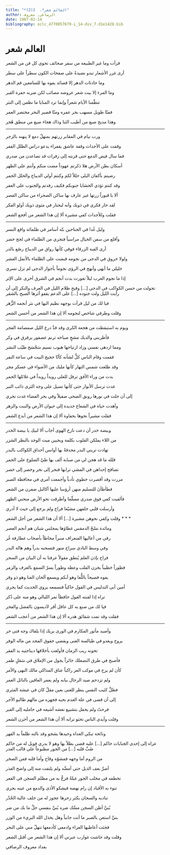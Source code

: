 ```yaml
---
title: "*العالم شعر*.  2(2)"
author: الرصافي, معروف
date: 1907-02-14
bibliography: oclc_4770057679-i_14-div_7.d1e1428.bib
---
```




#  العالم شعر 


 قرأت وما غير الطبيعة من سفر   صحائف تحوي كل فن من الشعر  

 أرى غرر الأشعار تبدو نضيدةً   على صفحات الكون سطراً على سطر  

 وما حادثات الدهر إلا قصائد   يفوه بها للسامعين فم الدهر  

 وما المرء إلا بيت شعر عروضه   مصائب لكن ضربه حفرة القبر  

 تنظّمنا الأيام شعراً وإنما   ترد المنايا ما نظمن إلى النثر  

 فمنّا طويل مسهب بحر عمره   ومنّا قصير البحر مختصر العمر  

 وهذا مديح صيغ من أطيب الثنا   وذاك هجاء صيغ من منطق هُجر  

 * * * 

 ورب نيام في المقابر زرتهم   بمنهلّ دمع لا ينهنه بالزجر  

 وقفت على الأجداث وقفة عاشق   بقفراء يدعو دراس الطلل القفر  

 فما سال فيض الدمع حتى قرنته   إلى زفرات قد تصاعدن من صدري  

 أسكان بطن الأرض هلا ذكرتم   عهوداً مضت منكم وأنتم على الظهر  

 رضيتم بأكفان البلى حللاً لكم   وكنتم أولي الديباج والحلل الحمر  

 وقد كنتم تؤذي الحشايا جنوبكم   فكيف رقدتم والجنوب على العفر  

 ألا يا قبوراً زرتها غير عارف   بها ساكن الصحراء من ساكن القصر  

 لقد حار فكري في ذويك وأنه   ليحتار في مثوى ذويك أولو الفكر  

 فقلت وللأجداث كفي مشيرة   ألا إن هذا الشعر من أفجع الشعر  

 * * *  

 وليل غُدا في الجناحين بتّه   أسامر في ظلمائه واقع النسر  

 وأقلع من سفن الخيال مراسياً   فتجري من الظلماء في لجج خضر  

 أرى القبة الزرقاء فوقي كأنها   رواق من الديباج رصّع بالدر  

 ولولا خروق في الدجى من نجومه   قبضت على الظلماء بالأنمل العشر  

 خليلي ما أبهى وأبهج في الرؤى   نجوماً بأجواز الدجى لم تزل تسري  

 إذا ما نجوم الغرب ليلاً تغورت   بدت أنجم في الشرق أخرى على الإثر  

 تجولت من حسن الكواكب في الدجى  [...]  وقبح ظلام الليل في العرف والنكر   إلى أن رأيت الليل ولت جنوده  [...]  على الدعم يقفو أثرها الصبح بالشقر 

 فيا لك من ليل قرأت بوجهه   نظيم البها في نثر أنجمه الزُّهر  

 وقلت وطرفي شاخص لنجومه   ألا إن هذا الشعر من أحسن الشعر  

 * * * 

 ويوم به استيقظت من هجعة الكرى   وقد قدَّ درع الليل صمصامة الفجر  

 فأطربني والديك مشجٍ صياحه   ترنم عصفور يزقزق في وكر  

 ومما ازدهى نفسي وزاد ارتياحها   هبوب نسيم سَجْسَج طيّب النشر  

 فقمت وقام الناس كلٌّ لشأنه   كأنّا حجيج البيت في ساعة النفر  

 وقد طلعت شمس النهار كأنها   مليك من الأضواء في عسكر مجر  

 بدت من وراء الأفق ترفل للعلى   رويداً رويداً في غلائلها الحمر  

 غدت ترسل الأنوار حتى كأنها   تسيل على وجه الثرى ذائب التبر  

 إلى أن جلت في نورها رونق الضحى   صقيلاً وفي بحر الفضاء غدت تجري  

 وأهدت حياة في الشعاع جديدة   إلى حيوان الأرض والنبت والزهر   

 فقلت مشيراً نحوها بحفاوة   ألا إن هذا الشعر من أبدع الشعر  

 * * * 

 وبيضة خدر أن دعت نازح الهوى   أجاب ألا لبيكِ يا بيضة الخدر  

 من اللاء يملكن القلوب بكلمة   ويحيين ميت الوجد بالنظر الشزر  

 تهادت تريني البدر محدقةً بها   أوانس أحداق الكواكب بالبدر  

 قلله ما قد هجن لي من صبابة   ألف  بها طيّ الضلوع على الجمر  

 تصافح إحداهن في المشي ترابها   فنحر إلى نحر وخصر إلى خصر  

 مررت وقد أقصرت خطوي تأدباً   وأجمعت أمري في محافظة الصبر  

 فطأطأنَ للتسليم منهن أرؤسا   عليها أكاليل ضفرن من الشعر  

 فألقيت كفي فوق صدري مسلّما   وأطرقت نحو الأرض منحني الظهر  

 وأرسلت قلبي خلفهن مشيّعا   فراح ولم يرجع إلى حيث لا أدري  

 وقلت وكفي نحوهن مشيرة  [...]  ألا أن هذا الشعر من أجل الشعر   * * * 

 ومائدة نسْجُ الدمقس غطاؤها   بمجلس شبان هم أنجم العصر  

 رقى من أعاليها الفنغراف منبراً   محاطاً بأصحاب غطارفة غُر  

 وفي وسط النادي سراج منور   فتسحبه بدراً وهم هالة البدر  

 فراح بإذن العلم يُنطق مقولاً   عرفنا به أن البيان من السحر  

 فطوراً خطيباً يحزن القلب وعظه   وطوراً يسرّ السمع بالعزف والزمر  

 يفوه فصيحاً باللُّغا وهو أبكم   ويسمع ألحان الغنا وهو ذو وقر  

 أمين أبى التدليس في القول حاكياً   فتسمعه يروي الحديث كما يجري   

 تراه إذا لقنته القول حافظاً   تمر الليالي وهو منه على ذُكر  

 فيا لك من صنع به كل عاقل   أقر لآديسون بالفضل والفخر  

 فقلت وقد تمت شقائق هدره   ألا إن هذا الشعر من أعجب الشعر  

 * * * 

 وأصيد مأثور المكارم في الورى   يريك إذا يلقاك وجه فتى حر  

 يروح ويغدو في طيالسة الغنى   ويقضي حقوق المجد من ماله الوفر  

 تخونه ريب الزمان فأولعت   بأخلاقها ديباجتيه يد الفقر  

 فأصبح في طرق التصعلك حائراً   يجول من الإملاق في سَمَلٍ طمر  

 كأن لم يرح في موكب العز راكباً   عتاق المذاكي مالك النهى والأمر  

 ولم تزدحم صيد الرجال ببابه   ولم يغمر العافين بالنائل الغمر  

 فظلَّ كئيب النفس ينظر للغنى   بعين مقلّ كان في عيشة المثري  

 إلى أن قضى في علة العدم نحبه   فجهزه من مالهم طالبو الأجر  

 فرحتُ ولم يحفل بتشييع نعشه   أشيعه في حامليه إلى القبر  

 وقلت وأيدي الناس تحثو ترابه   ألا أن هذا الشعر من أحزن الشعر  

 * * * 

 ونائحة تبكي الغداة وحيدها   بشجو وقد نالته ظلماً يد القهر  

 عزاه إلى  إحدى  الجنايات حاكم  [...]  عليه قضى بطلاً بها وهو لا يدري   فويل له من حاكم صُبَّ قلبه  [...]  من الجور مطبوعاً على قالب الغدر 

 من الروم أما وجهه فمشوّه   وقاح وأما قلبه فمن الصخر  

 أضرَّ بعف الذيل حتى أمضَّه   ولم يلتفت منه إلى واضح العذر   

 تخطفه في مخلب الجور غيلةً   فزجًّ به من مظلم السجن في القعر  

 تنوء به الأقياد إن رام نهضة   فيشكو الأذى والدمع من عينه يجري  

 تناديه والسجان يكثر زجرها   عجوز له من خلف عالية الجُدْر  

 بُنيَّ أظن السجن مسَّك ضره   بُنيَّ بنفسي حلَّ ما بك من ضر  

 بنيَّ استعن بالصبر ما أنت جانياً   وهل يخذل الله البريء من الوزر  

 فجئت أعاطيها العزاء وادمعي   كأدمعها تنهلّ مني على النحر  

 وقلت وقد جاشت غوارب عبرتي   ألا إن هذا الشعر من أقتل الشعر  

 بغداد  معروف  الرصافي 
